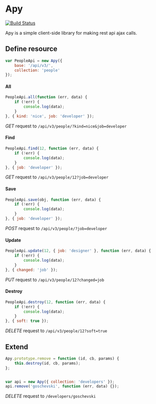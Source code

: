 # Apy

[![Build Status](https://travis-ci.org/goschevski/apy.svg?branch=master)](https://travis-ci.org/goschevski/apy)

Apy is a simple client-side library for making rest api ajax calls.

## Define resource
```javascript
var PeopleApi = new Apy({
    base: '/api/v3/',
    collection: 'people'
});
```

#### All

```javascript
PeopleApi.all(function (err, data) {
    if (!err) {
        console.log(data);
    }
}, { kind: 'nice', job: 'developer' });
```

*GET* request to `/api/v3/people/?kind=nice&job=developer`

#### Find
```javascript
PeopleApi.find(12, function (err, data) {
    if (!err) {
        console.log(data);
    }
}, { job: 'developer' });
```

*GET* request to `/api/v3/people/12?job=developer`

#### Save
```javascript
PeopleApi.save(obj, function (err, data) {
    if (!err) {
        console.log(data);
    }
}, { job: 'developer' });
```

*POST* request to `/api/v3/people/?job=developer`

#### Update
```javascript
PeopleApi.update(12, { job: 'designer' }, function (err, data) {
    if (!err) {
        console.log(data);
    }
}, { changed: 'job' });
```

*PUT* request to `/api/v3/people/12?changed=job`

#### Destroy
```javascript
PeopleApi.destroy(12, function (err, data) {
    if (!err) {
        console.log(data);
    }
}, { soft: true });
```

*DELETE* request to `/api/v3/people/12?soft=true`

## Extend
```javascript
Apy.prototype.remove = function (id, cb, params) {
    this.destroy(id, cb, params);
};


var api = new Apy({ collection: 'developers' });
api.remove('goschevski', function (err, data) {});
```

*DELETE* request to `/developers/goschevski`
